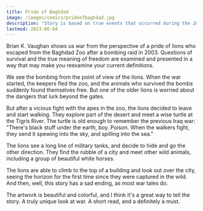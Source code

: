 ```yaml
---
title: Pride of Baghdad
image: /images/comics/prideofbaghdad.jpg
description: "Story is based on true events that occurred during the 2003 invasion of Iraq, where a pride of lions escaped from the Baghdad Zoo"
lastmod: 2023-06-04
---
```


Brian K. Vaughan shows us war from the perspective of a pride of lions who escaped from the Baghdad Zoo after a bombing raid in 2003. Questions of survival and the true meaning of freedom are examined and presented in a way that may make you reexamine your current definitions. 

We see the bombing from the point of view of the lions. When the war started, the keepers fled the zoo, and the animals who survived the bombs suddenly found themselves free. But one of the older lions is worried about the dangers that lurk beyond the gates.

But after a vicious fight with the apes in the zoo, the lions decided to leave and start walking. They explore part of the desert and meet a wise turtle at the Tigris River. The turtle is old enough to remember the previous Iraq war: "There's black stuff under the earth, boy. Poison. When the walkers fight, they send it spewing into the sky, and spilling into the sea."

The lions see a long line of military tanks, and decide to hide and go the other direction. They find the rubble of a city and meet other wild animals, including a group of beautiful white horses.

The lions are able to climb to the top of a building and look out over the city, seeing the horizon for the first time since they were captured in the wild. And then, well, this story has a sad ending, as most war tales do.

The artwork is beautiful and colorful, and I think it's a great way to tell the story. A truly unique look at war. A short read, and a definitely a must.
